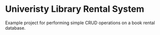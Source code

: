 # Univeristy Library Rental System

Example project for performing simple CRUD operations on a book rental database.
